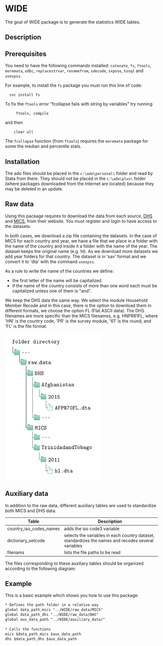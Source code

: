 # WIDE

The goal of WIDE package is to generate the statistics WIDE tables.

## Description 


## Prerequisites 

You need to have the following commands installed: `catenate`, `fs`, `ftools`, `moremata`, `odbc`, `replacestrvar`, `renamefrom`, `sdecode`, `sxpose`, `tosql` and `usespss`.

For example, to install the `fs` package you must run this line of code:
 
      ssc install fs


To fix the `ftools` error "fcollapse fails with string by variables" try running

         ftools, compile 
     
and then 

        clear all

The `fcollapse` function (from `ftools`) requires the `moremata` package for some the median and percentile stats.


## Installation 

The ado files should be placed in the `c:\ado\personal\` folder and read by Stata from there. They should not be placed in the `c:\ado\plus\` folder (where packages downloaded from the Internet are located) because they may be deleted in an update.

## Raw data 

Using this package requires to download the data from each source, [DHS](https://dhsprogram.com/) and [MICS](https://mics.unicef.org/), from their website. You must register and login to have access to the datasets. 

In both cases, we download a zip file containing the datasets. In the case of MICS for each country and year, we have a file that we place in a folder with the name of the country and inside it a folder with the name of the year. The dataset keeps the original name (e.g. hl). As we download more datasets we add year folders for that country. The dataset is in 'sav' format and we convert it to 'dta' with the command `usespss`.

As a rule to write the name of the countries we define: 

- the first letter of the name will be capitalized. 
- if the name of the country consists of more than one word each must be capitalized unless one of them is "and".

We keep the DHS data the same way. We select the module Household Member Recode and in this case, there is the option to download them in different formats, we choose the option FL (Flat ASCII data).
The DHS filenames are more specific than the MICS filenames, e.g. HNPR61FL, where 'HN' is the country code, 'PR' is the survey module, '61' is the round, and 'FL' is the file format.

<img src="raw_data.png" width="320" />

## Auxiliary data

In addition to the raw data, different auxiliary tables are used to standardize both MICS and DHS data. 

| Table   | Description |
|---------|-------------|
|country_iso_codes_names | adds the iso code3 variable |
|dictionary_setcode | selects the variables in each country dataset, standardizes the names and recodes several variables|
|filenams | lists the file paths to be read |

The files corresponding to these auxiliary tables should be organized according to the following diagram:


## Example

This is a basic example which shows you how to use this package:


    * Defines the path folder in a relative way
    global data_path_mics "../WIDE/raw_data/MICS"
    global data_path_dhs "../WIDE/raw_data/DHS"
    global aux_data_path "../WIDE/auxiliary_data/"

    * Calls the functions
    mics $data_path_mics $aux_data_path 
    dhs $data_path_dhs $aux_data_path 

